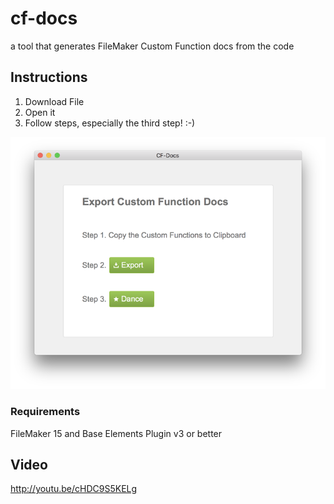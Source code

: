 # cf-docs
a tool that generates FileMaker Custom Function docs from the code

## Instructions
1. Download File
2. Open it
3. Follow steps, especially the third step! :-)

![](cf-docs.png)

### Requirements
FileMaker 15 and Base Elements Plugin v3 or better



## Video
http://youtu.be/cHDC9S5KELg
